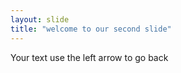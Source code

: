 ```yaml
---
layout: slide
title: "welcome to our second slide"
---
```

Your text 
use the left arrow to go back 
